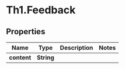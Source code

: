 # Th1.Feedback

## Properties

Name | Type | Description | Notes
------------ | ------------- | ------------- | -------------
**content** | **String** |  | 



